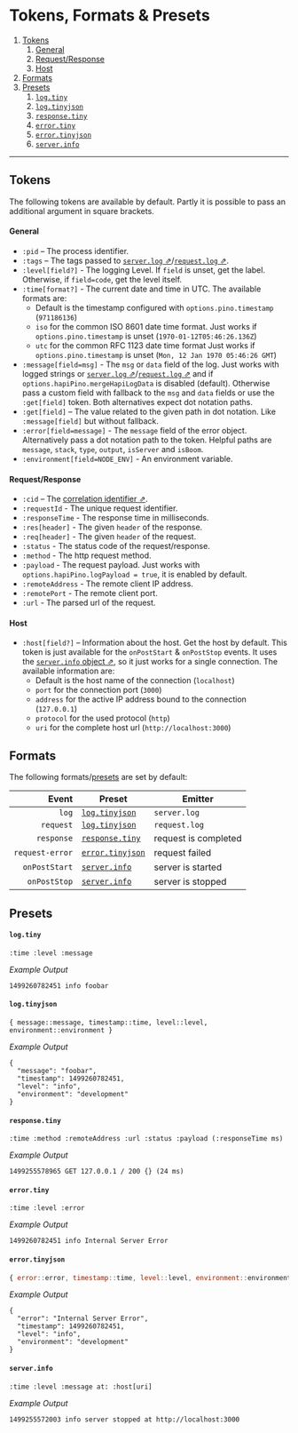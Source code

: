# Tokens, Formats & Presets

<!-- TOC -->

1. [Tokens](#tokens)
    1. [General](#general)
    2. [Request/Response](#requestresponse)
    3. [Host](#host)
2. [Formats](#formats)
3. [Presets](#presets)
    1. [`log.tiny`](#logtiny)
    2. [`log.tinyjson`](#logtinyjson)
    3. [`response.tiny`](#responsetiny)
    4. [`error.tiny`](#errortiny)
    5. [`error.tinyjson`](#errortinyjson)
    6. [`server.info`](#serverinfo)

<!-- /TOC -->

---

## Tokens
The following tokens are available by default. Partly it is possible to pass an additional argument in square brackets.

#### General
- `:pid` – The process identifier.
- `:tags` – The tags passed to [`server.log` ⇗](https://hapijs.com/api#serverlogtags-data-timestamp)/[`request.log` ⇗](https://hapijs.com/api#requestlogtags-data-timestamp).
- `:level[field?]` - The logging Level. If `field` is unset, get the label. Otherwise, if `field=code`, get the level itself.
- `:time[format?]` - The current date and time in UTC. The available formats are:<br>
  - Default is the timestamp configured with `options.pino.timestamp` (`971186136`)
  - `iso` for the common ISO 8601 date time format. Just works if `options.pino.timestamp` is unset (`1970-01-12T05:46:26.136Z`)
  - `utc` for the common RFC 1123 date time format Just works if `options.pino.timestamp` is unset (`Mon, 12 Jan 1970 05:46:26 GMT`)
- `:message[field=msg]` - The `msg` or `data` field of the log. Just works with logged strings or [`server.log` ⇗](https://hapijs.com/api#serverlogtags-data-timestamp)/[`request.log` ⇗](https://hapijs.com/api#requestlogtags-data-timestamp) and if `options.hapiPino.mergeHapiLogData` is disabled (default). Otherwise pass a custom field with fallback to the `msg` and `data` fields or use the `:get[field]` token. Both alternatives expect dot notation paths.
- `:get[field]` – The value related to the given path in dot notation. Like `:message[field]` but without fallback.
- `:error[field=message]` - The `message` field of the error object. Alternatively pass a dot notation path to the token. Helpful paths are `message`, `stack`, `type`, `output`, `isServer` and `isBoom`.
- `:environment[field=NODE_ENV]` - An environment variable.

#### Request/Response
- `:cid` – The [correlation identifier ⇗](https://github.com/toboid/correlation-id).
- `:requestId` - The unique request identifier.
- `:responseTime` - The response time in milliseconds.
- `:res[header]` - The given `header` of the response.
- `:req[header]` - The given `header` of the request.
- `:status` - The status code of the request/response.
- `:method` - The http request method.
- `:payload` - The request payload. Just works with `options.hapiPino.logPayload = true`, it is enabled by default.
- `:remoteAddress` - The remote client IP address.
- `:remotePort` - The remote client port.
- `:url` - The parsed url of the request.

#### Host
- `:host[field?]` – Information about the host. Get the host by default. This token is just available for the `onPostStart` & `onPostStop` events. It uses the [`server.info` object ⇗](https://hapijs.com/api#serverinfo), so it just works for a single connection. The available information are:<br>
  - Default is the host name of the connection (`localhost`)
  - `port` for the connection port (`3000`)
  - `address` for the active IP address bound to the connection (`127.0.0.1`)
  - `protocol` for the used protocol (`http`)
  - `uri` for the complete host url (`http://localhost:3000`)

## Formats
The following formats/[presets](#presets) are set by default:

| Event           | Preset                                       | Emitter              |
|----------------:|----------------------------------------------|----------------------|
| `log`           | [`log.tinyjson`](presets.md#logtinyjson)     | `server.log`         |
| `request`       | [`log.tinyjson`](presets.md#logtinyjson)     | `request.log`        |
| `response`      | [`response.tiny`](presets.md#responsetiny)   | request is completed |
| `request-error` | [`error.tinyjson`](presets.md#errortinyjson) | request failed       |
| `onPostStart`   | [`server.info`](presets.md#serverinfo)       | server is started    |
| `onPostStop`    | [`server.info`](presets.md#serverinfo)       | server is stopped    |

## Presets
#### `log.tiny`
```
:time :level :message
```

*Example Output*
```
1499260782451 info foobar
```

#### `log.tinyjson`
```
{ message::message, timestamp::time, level::level, environment::environment }
```

*Example Output*
```
{
  "message": "foobar",
  "timestamp": 1499260782451,
  "level": "info",
  "environment": "development"
}
```

#### `response.tiny`
```
:time :method :remoteAddress :url :status :payload (:responseTime ms)
```

*Example Output*
```
1499255578965 GET 127.0.0.1 / 200 {} (24 ms)
```

#### `error.tiny`
```
:time :level :error
```

*Example Output*
```
1499260782451 info Internal Server Error
```

#### `error.tinyjson`
``` js
{ error::error, timestamp::time, level::level, environment::environment }
```

*Example Output*
```
{
  "error": "Internal Server Error",
  "timestamp": 1499260782451,
  "level": "info",
  "environment": "development"
}
```

#### `server.info`
```
:time :level :message at: :host[uri]
```

*Example Output*
```
1499255572003 info server stopped at http://localhost:3000
```
